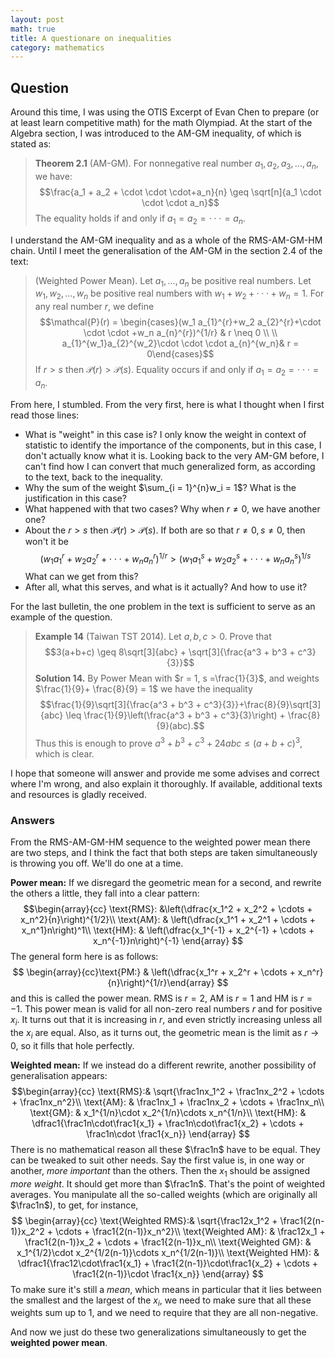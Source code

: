 ```yaml
---
layout: post
math: true
title: A questionare on inequalities
category: mathematics
---
```

## Question 
Around this time, I was using the OTIS Excerpt of Evan Chen to prepare (or at least learn competitive math) for the math Olympiad. At the start of the Algebra section, I was introduced to the AM-GM inequality, of which is stated as: 

> **Theorem 2.1** (AM-GM). For nonnegative real number $a_1,a_2,a_3,...,a_n$, we have: $$\frac{a_1 + a_2 + \cdot \cdot \cdot+a_n}{n} \geq \sqrt[n]{a_1 \cdot \cdot \cdot a_n}$$ The equality holds if and only if $a_1 = a_2 = \cdot \cdot \cdot =a_n$. 

I understand the AM-GM inequality and as a whole of the RMS-AM-GM-HM chain. Until I meet the generalisation of the AM-GM in the section 2.4 of the text: 

> (Weighted Power Mean). Let $a_1, …, a_n$ be positive real numbers. Let $w_1, w_2, …, w_n$ be positive real numbers with $w_1 + w_2 + · · · + w_n = 1$. For any real number $r$, we define $$\mathcal{P}(r) = \begin{cases}(w_1 a_{1}^{r}+w_2 a_{2}^{r}+\cdot \cdot \cdot +w_n a_{n}^{r})^{1/r} & r \neq 0 \\ \\ a_{1}^{w_1}a_{2}^{w_2}\cdot \cdot \cdot a_{n}^{w_n}& r = 0\end{cases}$$ If $r > s$ then $\mathcal{P}(r) > \mathcal{P}(s)$. Equality occurs if and only if $a_1 = a_2 = \cdot \cdot \cdot =a_n$. 

From here, I stumbled. From the very first, here is what I thought when I first read those lines: 

 - What is "weight" in this case is? I only know the weight in context of statistic to identify the importance of the components, but in this case, I don't actually know what it is. Looking back to the very AM-GM before, I can't find how I can convert that much generalized form, as according to the text, back to the inequality. 
 - Why the sum of the weight $\sum_{i = 1}^{n}w_i = 1$? What is the justification in this case?
 - What happened with that two cases? Why when $r\neq 0$, we have another one?
 - About the $r > s$ then $\mathcal{P}(r) > \mathcal{P}(s)$. If both are so that $r \neq 0, s \neq 0$, then won't it be $$(w_1 a_{1}^{r}+w_2 a_{2}^{r}+\cdot \cdot \cdot +w_n a_{n}^{r})^{1/r} > (w_1 a_{1}^{s}+w_2 a_{2}^{s}+\cdot \cdot \cdot +w_n a_{n}^{s})^{1/s}$$ What can we get from this? 
 - After all, what this serves, and what is it actually? And how to use it? 

For the last bulletin, the one problem in the text is sufficient to serve as an example of the question. 

> **Example 14** (Taiwan TST 2014). Let $a, b, c > 0$. Prove that $$3(a+b+c) \geq 8\sqrt[3]{abc} + \sqrt[3]{\frac{a^3 + b^3 + c^3}{3}}$$ **Solution 14.** By Power Mean with $r = 1, s =\frac{1}{3}$, and weights $\frac{1}{9}+ \frac{8}{9} = 1$ we have the inequality $$\frac{1}{9}\sqrt[3]{\frac{a^3 + b^3 + c^3}{3}}+\frac{8}{9}\sqrt[3]{abc} \leq \frac{1}{9}\left(\frac{a^3 + b^3 + c^3}{3}\right) + \frac{8}{9}(abc).$$ Thus this is enough to prove $a^3 + b^3 + c^3 + 24abc \leq (a + b + c)^3$, which is clear.

I hope that someone will answer and provide me some advises and correct where I'm wrong, and also explain it thoroughly. If available, additional texts and resources is gladly received.

### Answers 
From the RMS-AM-GM-HM sequence to the weighted power mean there are two steps, and I think the fact that both steps are taken simultaneously is throwing you off. We'll do one at a time.

**Power mean:** If we disregard the geometric mean for a second, and rewrite the others a little, they fall into a clear pattern:
$$\begin{array}{cc}
\text{RMS}: &\left(\dfrac{x_1^2 + x_2^2 + \cdots + x_n^2}{n}\right)^{1/2}\\
\text{AM}: & \left(\dfrac{x_1^1 + x_2^1 + \cdots + x_n^1}n\right)^1\\
\text{HM}: & \left(\dfrac{x_1^{-1} + x_2^{-1} + \cdots + x_n^{-1}}n\right)^{-1}
\end{array}
$$
The general form here is as follows:
$$
\begin{array}{cc}\text{PM:} & \left(\dfrac{x_1^r + x_2^r + \cdots + x_n^r}{n}\right)^{1/r}\end{array}
$$
and this is called the power mean. RMS is $r = 2$, AM is $r = 1$ and HM is $r = -1$. This power mean is valid for all non-zero real numbers $r$ and for positive $x_i$. It turns out that it is increasing in $r$, and even strictly increasing unless all the $x_i$ are equal. Also, as it turns out, the geometric mean is the limit as $r\to 0$, so it fills that hole perfectly.

**Weighted mean:** If we instead do a different rewrite, another possibility of generalisation appears:
$$\begin{array}{cc}
\text{RMS}:& \sqrt{\frac1nx_1^2 + \frac1nx_2^2 + \cdots + \frac1nx_n^2}\\
\text{AM}: & \frac1nx_1 + \frac1nx_2 + \cdots + \frac1nx_n\\
\text{GM}: & x_1^{1/n}\cdot x_2^{1/n}\cdots x_n^{1/n}\\
\text{HM}: & \dfrac1{\frac1n\cdot\frac1{x_1} + \frac1n\cdot\frac1{x_2} + \cdots + \frac1n\cdot \frac1{x_n}}
\end{array}
$$
There is no mathematical reason all these $\frac1n$ have to be equal. They can be tweaked to suit other needs. Say the first value is, in one way or another, _more important_ than the others. Then the $x_1$ should be assigned _more weight_. It should get more than $\frac1n$. That's the point of weighted averages. You manipulate all the so-called weights (which are originally all $\frac1n$), to get, for instance,
$$
\begin{array}{cc}
\text{Weighted RMS}:& \sqrt{\frac12x_1^2 + \frac1{2(n-1)}x_2^2 + \cdots + \frac1{2(n-1)}x_n^2}\\
\text{Weighted AM}: & \frac12x_1 + \frac1{2(n-1)}x_2 + \cdots + \frac1{2(n-1)}x_n\\
\text{Weighted GM}: & x_1^{1/2}\cdot x_2^{1/2(n-1)}\cdots x_n^{1/2(n-1)}\\
\text{Weighted HM}: & \dfrac1{\frac12\cdot\frac1{x_1} + \frac1{2(n-1)}\cdot\frac1{x_2} + \cdots + \frac1{2(n-1)}\cdot \frac1{x_n}}
\end{array}
$$
To make sure it's still a _mean_, which means in particular that it lies between the smallest and the largest of the $x_i$, we need to make sure that all these weights sum up to $1$, and we need to require that they are all non-negative.

And now we just do these two generalizations simultaneously to get the **weighted power mean**.